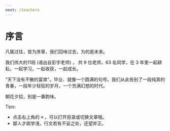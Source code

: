 ```yaml
---
next: /teachers
---
```

# 序言

凡属过往，皆为序章，我们回味过去，为的是未来。

我们伟大的11班 (语出自彭宇老师) ， 共 9 位老师，63 名同学，在 3 年里一起耕耘，一起学习，一起收获，一起成长。

"天下没有不散的宴席"。毕业、就像一个圆满的句号。我们从此告别了一段纯真的青春，一段年少轻狂的岁月，一个充满幻想的时代。

朝花夕拾，别是一番韵味。


Tips: 

- 点击右上角的 **≡** ，可以打开目录或切换文章哦。
- 鄙人才疏学浅，行文若有不妥之处，还望斧正。

